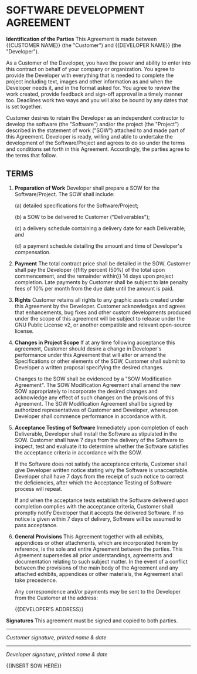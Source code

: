 # SOFTWARE DEVELOPMENT AGREEMENT

**Identification of the Parties** This Agreement is made between {{CUSTOMER NAME}} (the "Customer") and {{DEVELOPER NAME}} (the "Developer").

As a Customer of the Developer, you have the power and ability to enter into this contract on behalf of your company or organization. You agree to provide the Developer with everything that is needed to complete the project including text, images and other information as and when the Developer needs it, and in the format asked for. You agree to review the work created, provide feedback and sign-off approval in a timely manner too. Deadlines work two ways and you will also be bound by any dates that is set together.

Customer desires to retain the Developer as an independent contractor to develop the software (the "Software") and/or the project (the "Project") described in the statement of work ("SOW") attached to and made part of this Agreement. Developer is ready, willing and able to undertake the development of the Software/Project and agrees to do so under the terms and conditions set forth in this Agreement. Accordingly, the parties agree to the terms that follow.

## TERMS

1. **Preparation of Work** Developer shall prepare a SOW for the Software/Project. The SOW shall include:

   (a) detailed specifications for the Software/Project;

   (b) a SOW to be delivered to Customer ("Deliverables");

   (c) a delivery schedule containing a delivery date for each Deliverable; and

   (d) a payment schedule detailing the amount and time of Developer's compensation.

2. **Payment** The total contract price shall be detailed in the SOW. Customer shall pay the Developer {{fifty percent (50%) of the total upon commencement, and the remainder within}} 14 days upon project completion. Late payments by Customer shall be subject to late penalty fees of 10% per month from the due date until the amount is paid.

3. **Rights** Customer retains all rights to any graphic assets created under this Agreement by the Developer. Customer acknowledges and agrees that enhancements, bug fixes and other custom developments produced under the scope of this agreement will be subject to release under the GNU Public License v2, or another compatible and relevant open-source license.

4. **Changes in Project Scope** If at any time following acceptance this agreement, Customer should desire a change in Developer's performance under this Agreement that will alter or amend the Specifications or other elements of the SOW, Customer shall submit to Developer a written proposal specifying the desired changes.

   Changes to the SOW shall be evidenced by a "SOW Modification Agreement". The SOW Modification Agreement shall amend the new SOW appropriately to incorporate the desired changes and acknowledge any effect of such changes on the provisions of this Agreement. The SOW Modification Agreement shall be signed by authorized representatives of Customer and Developer, whereupon Developer shall commence performance in accordance with it.

5. **Acceptance Testing of Software** Immediately upon completion of each Deliverable, Developer shall install the Software as stipulated in the SOW. Customer shall have 7 days from the delivery of the Software to inspect, test and evaluate it to determine whether the Software satisfies the acceptance criteria in accordance with the SOW.

   If the Software does not satisfy the acceptance criteria, Customer shall give Developer written notice stating why the Software is unacceptable. Developer shall have 7 days from the receipt of such notice to correct the deficiencies, after which the Acceptance Testing of Software process will repeat.

   If and when the acceptance tests establish the Software delivered upon completion complies with the acceptance criteria, Customer shall promptly notify Developer that it accepts the delivered Software. If no notice is given within 7 days of delivery, Software will be assumed to pass acceptance.

6. **General Provisions** This Agreement together with all exhibits, appendices or other attachments, which are incorporated herein by reference, is the sole and entire Agreement between the parties. This Agreement supersedes all prior understandings, agreements and documentation relating to such subject matter. In the event of a conflict between the provisions of the main body of the Agreement and any attached exhibits, appendices or other materials, the Agreement shall take precedence.

	Any correspondence and/or payments may be sent to the Developer from the Customer at the address:

	{{DEVELOPER'S ADDRESS}}


**Signatures** This agreement must be signed and copied to both parties.



__________________________________________________________________________
*Customer signature, printed name & date*


__________________________________________________________________________
*Developer signature, printed name & date*



{{INSERT SOW HERE}}
